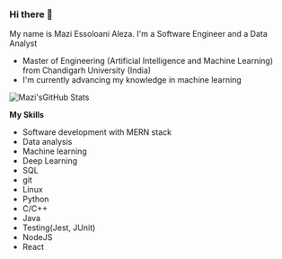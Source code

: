 ### Hi there 👋
My name is Mazi Essoloani Aleza.
I'm a Software Engineer and a Data Analyst

- Master of Engineering (Artificial Intelligence and Machine Learning) from Chandigarh University (India)
- I'm currently advancing my knowledge in machine learning


<!-- **Reachme via**
`[WEBSITE](https://marcelaleza1.github.io/portfolio)` -->
<!--
**MarcelAleza1/MarcelAleza1** is a ✨ _special_ ✨ repository because its `README.md` (this file) appears on your GitHub profile.

Here are some ideas to get you started:

- 🔭 I’m currently working on ...
- 🌱 I’m currently learning ...
- 👯 I’m looking to collaborate on ...
- 🤔 I’m looking for help with ...
- 💬 Ask me about ...
- 📫 How to reach me: ...
- 😄 Pronouns: ...
- ⚡ Fun fact: ...
-->
![Mazi'sGitHub Stats](https://github-readme-stats.vercel.app/api?username=MarcelAleza1&theme=radical)
<!-- ![Top lang](https://github-readme-stats.vercel.app/api/top-langs?username=MarcelAleza1&layout=compact) -->

**My Skills**
- Software development with MERN stack
- Data analysis
- Machine learning
- Deep Learning
- SQL
- git
- Linux
- Python
- C/C++
- Java
- Testing(Jest, JUnit)
- NodeJS
- React
